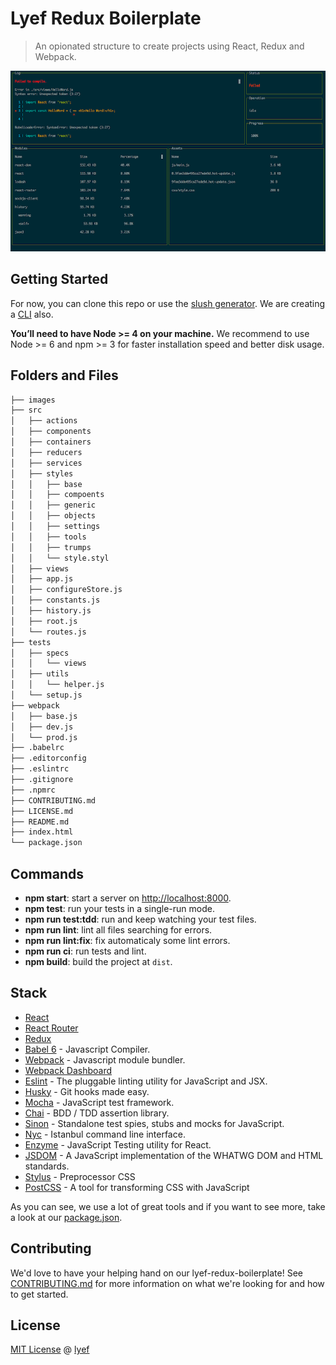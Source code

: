 # Lyef Redux Boilerplate

> An opionated structure to create projects using React, Redux and Webpack.

![Webpack Dashboard for Lyef Redux Boilerplate](images/dashboard.png)

## Getting Started

For now, you can clone this repo or use the [slush generator](https://github.com/lyef/slush-lyef-react). We are creating a [CLI](https://github.com/lyef/lyef-react-cli) also.

**You’ll need to have Node >= 4 on your machine.** We recommend to use Node >= 6 and npm >= 3 for faster installation speed and better disk usage.

## Folders and Files

```sh
├── images
├── src
│   ├── actions
│   ├── components
│   ├── containers
│   ├── reducers
│   ├── services
│   ├── styles
│   │   ├── base
│   │   ├── compoents
│   │   ├── generic
│   │   ├── objects
│   │   ├── settings
│   │   ├── tools
│   │   ├── trumps
│   │   └── style.styl
│   ├── views
│   ├── app.js
│   ├── configureStore.js
│   ├── constants.js
│   ├── history.js
│   ├── root.js
│   └── routes.js
├── tests
│   ├── specs
│   │   └── views
│   ├── utils
│   │   └── helper.js
│   └── setup.js
├── webpack
│   ├── base.js
│   ├── dev.js
│   └── prod.js
├── .babelrc
├── .editorconfig
├── .eslintrc
├── .gitignore
├── .npmrc
├── CONTRIBUTING.md
├── LICENSE.md
├── README.md
├── index.html
└── package.json
```

## Commands

* **npm start**: start a server on [http://localhost:8000](http://localhost:8000).
* **npm test**: run your tests in a single-run mode.
* **npm run test:tdd**: run and keep watching your test files.
* **npm run lint**: lint all files searching for errors.
* **npm run lint:fix**: fix automaticaly some lint errors.
* **npm run ci**: run tests and lint.
* **npm build**: build the project at `dist`.

## Stack

- [React](https://facebook.github.io/react/)
- [React Router](https://github.com/ReactTraining/react-router)
- [Redux](http://redux.js.org/docs/introduction/)
- [Babel 6](https://babeljs.io/) - Javascript Compiler.
- [Webpack](https://webpack.github.io/) - Javascript module bundler.
- [Webpack Dashboard](https://github.com/FormidableLabs/webpack-dashboard)
- [Eslint](http://eslint.org/) - The pluggable linting utility for JavaScript and JSX.
- [Husky](https://github.com/typicode/husky) - Git hooks made easy.
- [Mocha](https://mochajs.org/) - JavaScript test framework.
- [Chai](http://chaijs.com/) - BDD / TDD assertion library.
- [Sinon](http://sinonjs.org/) - Standalone test spies, stubs and mocks for JavaScript.
- [Nyc](https://github.com/istanbuljs/nyc) - Istanbul command line interface.
- [Enzyme](http://airbnb.io/enzyme/) - JavaScript Testing utility for React.
- [JSDOM](https://github.com/tmpvar/jsdom) - A JavaScript implementation of the WHATWG DOM and HTML standards.
- [Stylus](http://stylus-lang.com/) - Preprocessor CSS
- [PostCSS](http://postcss.org/) - A tool for transforming CSS with JavaScript

As you can see, we use a lot of great tools and if you want to see more, take a look at our [package.json](package.json).

## Contributing

We'd love to have your helping hand on our lyef-redux-boilerplate! See [CONTRIBUTING.md](https://github.com/lyef/lyef-redux-boilerplate/blob/master/CONTRIBUTING.md) for more information on what we're looking for and how to get started.

## License

[MIT License](https://github.com/lyef/lyef-redux-boilerplate/blob/master/LICENSE.md) @ [lyef](https://lyef.github.io)
